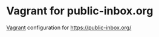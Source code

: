 # Vagrant for public-inbox.org

[Vagrant](https://www.vagrantup.com/) configuration for https://public-inbox.org/
